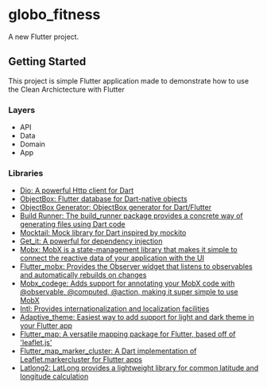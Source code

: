 # globo_fitness

A new Flutter project.

## Getting Started

This project is simple Flutter application made to demonstrate how to use the Clean Archictecture with Flutter

### Layers

- API
- Data
- Domain
- App

### Libraries

- [Dio: A powerful Http client for Dart](https://pub.dev/packages/dio)
- [ObjectBox: Flutter database for Dart-native objects](https://pub.dev/packages/objectbox)
- [ObjectBox Generator: ObjectBox generator for Dart/Flutter](https://pub.dev/packages/objectbox_generator)
- [Build Runner: The build_runner package provides a concrete way of generating files using Dart code](https://pub.dev/packages/build_runner)
- [Mocktail: Mock library for Dart inspired by mockito](https://pub.dev/packages/mocktail)
- [Get_it: A powerful for dependency injection](https://pub.dev/packages/get_it)
- [Mobx: MobX is a state-management library that makes it simple to connect the reactive data of your application with the UI](https://pub.dev/packages/mobx)
- [Flutter_mobx: Provides the Observer widget that listens to observables and automatically rebuilds on changes](https://pub.dev/packages/flutter_mobx)
- [Mobx_codege: Adds support for annotating your MobX code with @observable, @computed, @action, making it super simple to use MobX](https://pub.dev/packages/mobx_codegen)
- [Intl: Provides internationalization and localization facilities](https://pub.dev/packages/intl)
- [Adaptive_theme: Easiest way to add support for light and dark theme in your Flutter app](https://pub.dev/packages/adaptive_theme)
- [Flutter_map: A versatile mapping package for Flutter, based off of 'leaflet.js'](https://pub.dev/packages/flutter_map)
- [Flutter_map_marker_cluster: A Dart implementation of Leaflet.markercluster for Flutter apps](https://pub.dev/packages/flutter_map_marker_cluster)
- [Latlong2: LatLong provides a lightweight library for common latitude and longitude calculation](https://pub.dev/packages/latlong2)